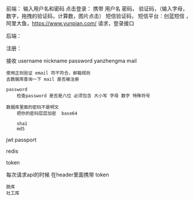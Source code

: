前端：
    输入用户名和密码
    点击登录：
        携带
        用户名
        密码，
        验证码，（输入字母，数字，拖拽的验证码，计算数，图片点击）
        短信验证码， 
        短信平台：创蓝短信 ，阿里大鱼，https://www.yunpian.com/
        请求，登录接口



后端：

注册：

接收 username
    nickname
    password
    yanzhengma
    mail

    使用正则验证 email 符不符合，邮箱规则
    去数据库查询一下 mail 是否被注册

    password 
        检查password 是否是八位 必须包含 大小写 字母 数字 特殊符号

    数据库里面的密码不是明文
        把你的密码层层加密  base64
        
        sha1
        md5
    


jwt
passport

redis

token


每次请求api的时候
在header里面携带 token


    脱库
    社工库
    
    